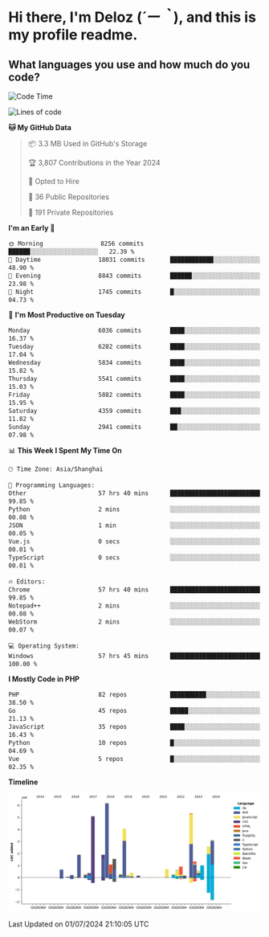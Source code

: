 # **Hi there, I'm Deloz (*´ー｀*), and this is my profile readme.**

## **What languages you use and how much do you code?**

<!--START_SECTION:waka-->
![Code Time](http://img.shields.io/badge/Code%20Time-4%2C335%20hrs%2031%20mins-blue)

![Lines of code](https://img.shields.io/badge/From%20Hello%20World%20I%27ve%20Written-41.0%20million%20lines%20of%20code-blue)

**🐱 My GitHub Data** 

> 📦 3.3 MB Used in GitHub's Storage 
 > 
> 🏆 3,807 Contributions in the Year 2024
 > 
> 💼 Opted to Hire
 > 
> 📜 36 Public Repositories 
 > 
> 🔑 191 Private Repositories 
 > 
**I'm an Early 🐤** 

```text
🌞 Morning                8256 commits        ██████░░░░░░░░░░░░░░░░░░░   22.39 % 
🌆 Daytime                18031 commits       ████████████░░░░░░░░░░░░░   48.90 % 
🌃 Evening                8843 commits        ██████░░░░░░░░░░░░░░░░░░░   23.98 % 
🌙 Night                  1745 commits        █░░░░░░░░░░░░░░░░░░░░░░░░   04.73 % 
```
📅 **I'm Most Productive on Tuesday** 

```text
Monday                   6036 commits        ████░░░░░░░░░░░░░░░░░░░░░   16.37 % 
Tuesday                  6282 commits        ████░░░░░░░░░░░░░░░░░░░░░   17.04 % 
Wednesday                5834 commits        ████░░░░░░░░░░░░░░░░░░░░░   15.82 % 
Thursday                 5541 commits        ████░░░░░░░░░░░░░░░░░░░░░   15.03 % 
Friday                   5882 commits        ████░░░░░░░░░░░░░░░░░░░░░   15.95 % 
Saturday                 4359 commits        ███░░░░░░░░░░░░░░░░░░░░░░   11.82 % 
Sunday                   2941 commits        ██░░░░░░░░░░░░░░░░░░░░░░░   07.98 % 
```


📊 **This Week I Spent My Time On** 

```text
🕑︎ Time Zone: Asia/Shanghai

💬 Programming Languages: 
Other                    57 hrs 40 mins      █████████████████████████   99.85 % 
Python                   2 mins              ░░░░░░░░░░░░░░░░░░░░░░░░░   00.08 % 
JSON                     1 min               ░░░░░░░░░░░░░░░░░░░░░░░░░   00.05 % 
Vue.js                   0 secs              ░░░░░░░░░░░░░░░░░░░░░░░░░   00.01 % 
TypeScript               0 secs              ░░░░░░░░░░░░░░░░░░░░░░░░░   00.01 % 

🔥 Editors: 
Chrome                   57 hrs 40 mins      █████████████████████████   99.85 % 
Notepad++                2 mins              ░░░░░░░░░░░░░░░░░░░░░░░░░   00.08 % 
WebStorm                 2 mins              ░░░░░░░░░░░░░░░░░░░░░░░░░   00.07 % 

💻 Operating System: 
Windows                  57 hrs 45 mins      █████████████████████████   100.00 % 
```

**I Mostly Code in PHP** 

```text
PHP                      82 repos            ██████████░░░░░░░░░░░░░░░   38.50 % 
Go                       45 repos            █████░░░░░░░░░░░░░░░░░░░░   21.13 % 
JavaScript               35 repos            ████░░░░░░░░░░░░░░░░░░░░░   16.43 % 
Python                   10 repos            █░░░░░░░░░░░░░░░░░░░░░░░░   04.69 % 
Vue                      5 repos             █░░░░░░░░░░░░░░░░░░░░░░░░   02.35 % 
```



**Timeline**

![Lines of Code chart](https://raw.githubusercontent.com/deloz/deloz/main/assets/bar_graph.png)


 Last Updated on 01/07/2024 21:10:05 UTC
<!--END_SECTION:waka-->
